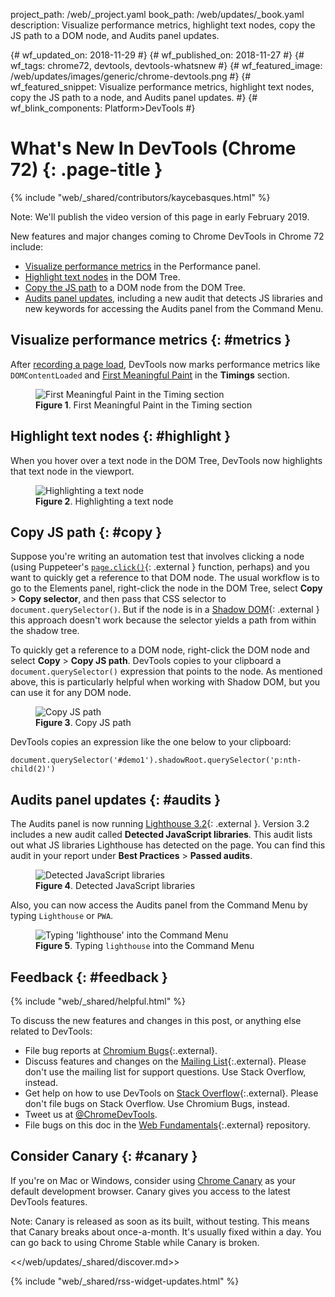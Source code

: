 project_path: /web/_project.yaml
book_path: /web/updates/_book.yaml
description: Visualize performance metrics, highlight text nodes, copy the JS path to a DOM node, and Audits panel updates.

{# wf_updated_on: 2018-11-29 #}
{# wf_published_on: 2018-11-27 #}
{# wf_tags: chrome72, devtools, devtools-whatsnew #}
{# wf_featured_image: /web/updates/images/generic/chrome-devtools.png #}
{# wf_featured_snippet: Visualize performance metrics, highlight text nodes, copy the JS path to a node, and Audits panel updates. #}
{# wf_blink_components: Platform>DevTools #}

# What's New In DevTools (Chrome 72) {: .page-title }

{% include "web/_shared/contributors/kaycebasques.html" %}

Note: We'll publish the video version of this page in early February 2019.

New features and major changes coming to Chrome DevTools in Chrome 72 include:

* [Visualize performance metrics](#metrics) in the Performance panel.
* [Highlight text nodes](#highlight) in the DOM Tree.
* [Copy the JS path](#copy) to a DOM node from the DOM Tree.
* [Audits panel updates](#audits), including a new audit that detects JS libraries and new
  keywords for accessing the Audits panel from the Command Menu.

## Visualize performance metrics {: #metrics }

[FMP]: /web/fundamentals/performance/user-centric-performance-metrics#first_meaningful_paint_and_hero_element_timing

After [recording a page load](/web/tools/chrome-devtools/speed/get-started), DevTools now
marks performance metrics like `DOMContentLoaded` and [First Meaningful Paint][FMP] in the **Timings** section.

<figure>
  <img src="/web/updates/images/2018/11/metrics.png"
       alt="First Meaningful Paint in the Timing section"/>
  <figcaption>
    <b>Figure 1</b>. First Meaningful Paint in the Timing section
  </figcaption>
</figure>

## Highlight text nodes {: #highlight }

When you hover over a text node in the DOM Tree, DevTools now highlights that text node
in the viewport.

<figure>
  <img src="/web/updates/images/2018/11/text.png"
       alt="Highlighting a text node"/>
  <figcaption>
    <b>Figure 2</b>. Highlighting a text node
  </figcaption>
</figure>

## Copy JS path {: #copy }

[click]: https://pptr.dev/#?product=Puppeteer&version=v1.9.0&show=api-pageclickselector-options
[shadow]: /web/fundamentals/web-components/shadowdom

Suppose you're writing an automation test that involves clicking a node (using Puppeteer's
[`page.click()`][click]{: .external } function, perhaps) and you want to quickly get a reference
to that DOM node. The usual workflow is to go to the Elements panel, right-click the node in the
DOM Tree, select **Copy** > **Copy selector**, and then pass that CSS selector to
`document.querySelector()`. But if the node is in a [Shadow DOM][shadow]{: .external }
this approach doesn't work because the selector yields a path from within the shadow tree.

To quickly get a reference to a DOM node, right-click the DOM node and select
**Copy** > **Copy JS path**. DevTools copies to your clipboard a `document.querySelector()`
expression that points to the node. As mentioned above, this is particularly helpful when
working with Shadow DOM, but you can use it for any DOM node.

<figure>
  <img src="/web/updates/images/2018/11/copyjs.png"
       alt="Copy JS path"/>
  <figcaption>
    <b>Figure 3</b>. Copy JS path
  </figcaption>
</figure>

DevTools copies an expression like the one below to your clipboard:

    document.querySelector('#demo1').shadowRoot.querySelector('p:nth-child(2)')

## Audits panel updates {: #audits }

[lighthouse]: https://github.com/GoogleChrome/lighthouse/releases/tag/v3.2.0

The Audits panel is now running [Lighthouse 3.2][lighthouse]{: .external }. Version
3.2 includes a new audit called **Detected JavaScript libraries**. This audit
lists out what JS libraries Lighthouse has detected on the page. You can find this audit
in your report under **Best Practices** > **Passed audits**.

<figure>
  <img src="/web/updates/images/2018/11/libs.png"
       alt="Detected JavaScript libraries"/>
  <figcaption>
    <b>Figure 4</b>. Detected JavaScript libraries
  </figcaption>
</figure>

Also, you can now access the Audits panel from the Command Menu by typing `Lighthouse` or `PWA`.

<figure>
  <img src="/web/updates/images/2018/11/lighthouse.png"
       alt="Typing 'lighthouse' into the Command Menu"/>
  <figcaption>
    <b>Figure 5</b>. Typing <code>lighthouse</code> into the Command Menu
  </figcaption>
</figure>

## Feedback {: #feedback }

[ML]: https://groups.google.com/forum/#!forum/google-chrome-developer-tools
[WF]: https://github.com/google/webfundamentals/issues/new
[SO]: https://stackoverflow.com/questions/tagged/google-chrome-devtools

{% include "web/_shared/helpful.html" %}

To discuss the new features and changes in this post, or anything else related to DevTools:

* File bug reports at [Chromium Bugs](https://crbug.com){:.external}.
* Discuss features and changes on the [Mailing List][ML]{:.external}. Please don't use the mailing
  list for support questions. Use Stack Overflow, instead.
* Get help on how to use DevTools on [Stack Overflow][SO]{:.external}. Please don't file bugs
  on Stack Overflow. Use Chromium Bugs, instead.
* Tweet us at [@ChromeDevTools](https://twitter.com/chromedevtools).
* File bugs on this doc in the [Web Fundamentals][WF]{:.external} repository.

## Consider Canary {: #canary }

[canary]: https://www.google.com/chrome/browser/canary.html

If you're on Mac or Windows, consider using [Chrome Canary][canary] as your default
development browser. Canary gives you access to the latest DevTools features.

Note: Canary is released as soon as its built, without testing. This means that Canary
breaks about once-a-month. It's usually fixed within a day. You can go back to using Chrome
Stable while Canary is broken.

<</web/updates/_shared/discover.md>>

{% include "web/_shared/rss-widget-updates.html" %}
